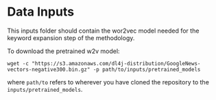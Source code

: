 # Data Inputs

This inputs folder should contain the wor2vec model needed for the keyword expansion step of the methodology. 

To download the pretrained w2v model:

```wget -c "https://s3.amazonaws.com/dl4j-distribution/GoogleNews-vectors-negative300.bin.gz" -p path/to/inputs/pretrained_models```

where `path/to` refers to wherever you have cloned the repository to the ```inputs/pretrained_models```.